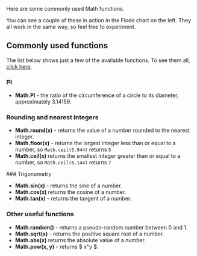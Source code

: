 Here are some commonly used Math functions. 

You can see a couple of these in action in the Flode chart on the left. They all work in the same way, so feel free to experiment.

## Commonly used functions
The list below shows just a few of the available functions. To see them all, [click here](https://developer.mozilla.org/en-US/docs/Web/JavaScript/Reference/Global_Objects/Math). 

### PI
- **Math.PI** - the ratio of the circumference of a circle to its diameter, approximately 3.14159.

### Rounding and nearest integers
- **Math.round(x)** - returns the value of a number rounded to the nearest integer.
- **Math.floor(x)** - returns the largest integer less than or equal to a number, so `Math.ceil(5.944)` returns `5`
- **Math.ceil(x)** returns the smallest integer greater than or equal to a number, so `Math.ceil(6.144)` returns `7`

### Trigonometry
- **Math.sin(x)** - returns the sine of a number.
- **Math.cos(x)** returns the cosine of a number.
- **Math.tan(x)** - returns the tangent of a number.

### Other useful functions
- **Math.random()** - returns a pseudo-random number between 0 and 1.
- **Math.sqrt(x)** - returns the positive square root of a number.
- **Math.abs(x)** returns the absolute value of a number.
- **Math.pow(x, y)** - returns $ x^y $.

